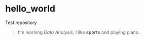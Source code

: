 # hello_world
Test repository  
>I'm learning *Data Analysis*, I like **sports** and playing piano.

